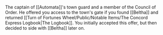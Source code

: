 The captain of [[Automata]]'s town guard and a member of the Council of Order. He offered you access to the town's gate if you found [[Beltha]] and returned [[Turn of Fortunes Wheel/Public/Notable Items/The Concord Express Logbook|The Logbook]]. You initially accepted this offer, but then decided to side with [[Beltha]] later on.